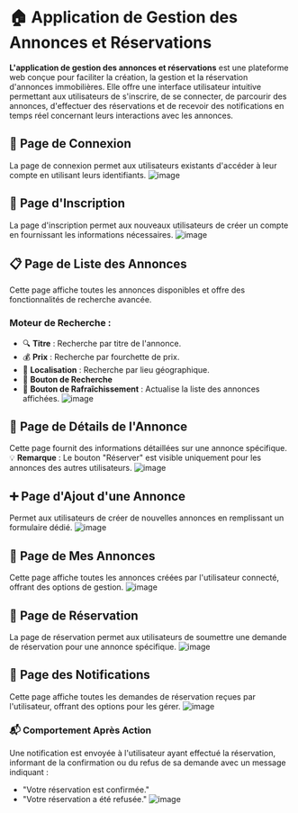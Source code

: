 # 🏠 Application de Gestion des Annonces et Réservations

**L'application de gestion des annonces et réservations** est une plateforme
web conçue pour faciliter la création, la gestion et la réservation
d'annonces immobilières. Elle offre une interface utilisateur intuitive
permettant aux utilisateurs de s'inscrire, de se connecter, de parcourir des
annonces, d'effectuer des réservations et de recevoir des notifications en
temps réel concernant leurs interactions avec les annonces.

## 🔐 Page de Connexion
La page de connexion permet aux utilisateurs existants d'accéder à leur compte en utilisant leurs identifiants.
![image](https://github.com/user-attachments/assets/4457e3b1-e5bb-4e5c-adda-810159fe497f)

## 📝 Page d'Inscription
La page d'inscription permet aux nouveaux utilisateurs de créer un compte en fournissant les informations nécessaires.
![image](https://github.com/user-attachments/assets/89655cbf-53fc-459f-bdae-366b8a229106)

## 📋 Page de Liste des Annonces
Cette page affiche toutes les annonces disponibles et offre des fonctionnalités de recherche avancée.
### Moteur de Recherche :
- 🔍 **Titre** : Recherche par titre de l'annonce.
- 💰 **Prix** : Recherche par fourchette de prix.
- 📍 **Localisation** : Recherche par lieu géographique.
- 🔄 **Bouton de Recherche**
- 🔄 **Bouton de Rafraîchissement** : Actualise la liste des annonces affichées.
![image](https://github.com/user-attachments/assets/902e4799-ec97-431e-9427-b0371dbfdd87)

## 📄 Page de Détails de l'Annonce
Cette page fournit des informations détaillées sur une annonce spécifique.
💡 **Remarque** : Le bouton "Réserver" est visible uniquement pour les annonces des autres utilisateurs.
![image](https://github.com/user-attachments/assets/da26bd8e-a228-42c3-a274-21db9387b23a)

## ➕ Page d'Ajout d'une Annonce
Permet aux utilisateurs de créer de nouvelles annonces en remplissant un formulaire dédié.
![image](https://github.com/user-attachments/assets/95352b3c-02f2-4507-8180-5cf7815eef70)

## 📂 Page de Mes Annonces
Cette page affiche toutes les annonces créées par l'utilisateur connecté, offrant des options de gestion.
![image](https://github.com/user-attachments/assets/d6cab736-acb4-400c-aea1-fd9c94419d5c)

## 📅 Page de Réservation
La page de réservation permet aux utilisateurs de soumettre une demande de réservation pour une annonce spécifique.
![image](https://github.com/user-attachments/assets/0958b4ac-de8e-4344-92cf-535e2e2536f9)

## 🔔 Page des Notifications
Cette page affiche toutes les demandes de réservation reçues par l'utilisateur, offrant des options pour les gérer.
![image](https://github.com/user-attachments/assets/1226ee55-db08-4c12-a14f-f4a548b715f3)

### 📬 Comportement Après Action
Une notification est envoyée à l'utilisateur ayant effectué la réservation, informant de la confirmation ou du refus de sa demande avec un message indiquant :
- "Votre réservation est confirmée."
- "Votre réservation a été refusée."
![image](https://github.com/user-attachments/assets/62eb857e-157b-4a1f-9146-451eb97147de)
